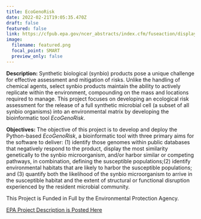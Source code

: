```yaml
---
title: EcoGenoRisk
date: 2022-02-21T19:05:35.470Z
draft: false
featured: false
link: https://cfpub.epa.gov/ncer_abstracts/index.cfm/fuseaction/display.abstractDetail/abstract_id/11176
image:
  filename: featured.png
  focal_point: SMART
  preview_only: false
---
```


 **Description:** Synthetic biological (synbio) products pose a unique challenge for effective assessment and mitigation of risks. Unlike the handling of chemical agents, select synbio products maintain the ability to actively replicate within the environment, compounding on the mass and locations required to manage. This project focuses on developing an ecological risk assessment for the release of a full synthetic microbial cell (a subset of all synbio organisms) into an environmental matrix by developing the bioinformatic tool *EcoGenoRisk*.


 **Objectives:** The objective of this project is to develop and deploy the Python-based *EcoGenoRisk*, a bioinformatic tool with three primary aims for the software to deliver: (1) identify those genomes within public databases that negatively respond to the product, display the most similarity genetically to the synbio microorganism, and/or harbor similar or competing pathways, in combination, defining the susceptible populations;(2) identify environmental habitats that are likely to harbor the susceptible populations; and (3) quantify both the likelihood of the synbio microorganism to arrive in the susceptible habitat and the extent of structural or functional disruption experienced by the resident microbial community.
 
 This Project is Funded in Full by the Environmental Protection Agency.
 
[EPA Project Description is Posted Here](https://cfpub.epa.gov/ncer_abstracts/index.cfm/fuseaction/display.abstractDetail/abstract_id/11176)
